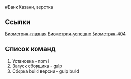 #Банк Казани, верстка

## Ссылки

[Биометрия-главная](https://oaktre.github.io/captain-morgan/app/)
[Биометрия-успешно](https://oaktre.github.io/captain-morgan/app/succues-page)
[Биометрия-404](https://oaktre.github.io/captain-morgan/app/404)

## Список команд

1. Установка - npm i
2. Запуск сборщика - gulp
3. Сборка build версии - gulp build
